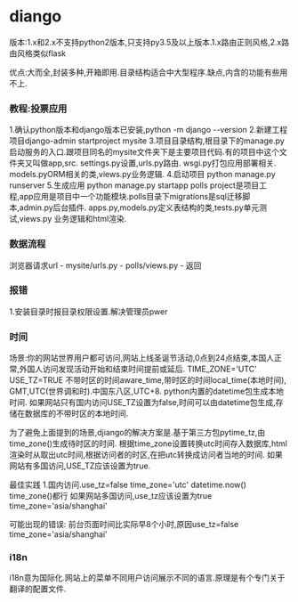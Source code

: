 diango
===
版本:1.x和2.x不支持python2版本,只支持py3.5及以上版本.1.x路由正则风格,2.x路由风格类似flask

优点:大而全,封装多种,开箱即用.目录结构适合中大型程序.缺点,内含的功能有些用不上.

### 教程:投票应用
1.确认python版本和django版本已安装,python -m django --version
2.新建工程项目django-admin startproject mysite
3.项目目录结构,根目录下的manage.py启动服务的入口.跟项目同名的mysite文件夹下是主要项目代码.有的项目中这个文件夹又叫做app,src.    settings.py设置,urls.py路由. wsgi.py打包应用部署相关. models.pyORM相关的类,views.py业务逻辑.
4.启动项目 python manage.py runserver
5.生成应用 python manage.py startapp polls
project是项目工程,app应用是项目中一个功能模块.polls目录下migrations是sql迁移脚本,admin.py后台插件.
apps.py,models.py定义表结构的类,tests.py单元测试,views.py 业务逻辑和html渲染.

### 数据流程
浏览器请求url - mysite/urls.py - polls/views.py - 返回


### 报错
1.安装目录时报目录权限设置.解决管理员pwer


### 时间
场景:你的网站世界用户都可访问,网站上线圣诞节活动,0点到24点结束,本国人正常,外国人访问发现活动开始和结束时间提前或延后.
TIME_ZONE='UTC'
USE_TZ=TRUE
不带时区的时间aware_time,带时区的时间local_time(本地时间),
GMT,UTC(世界调和时).中国东八区,UTC+8.
python内置的datetime包生成本地时间.
如果网站只有国内访问USE_TZ设置为false,时间可以由datetime包生成,存储在数据库的不带时区的本地时间.

为了避免上面提到的场景,djiango的解决方案是.基于第三方包pytime_tz,由time_zone()生成待时区的时间.
根据time_zone设置转换utc时间存入数据库,html渲染时从取出utc时间,根据访问者的时区,在把utc转换成访问者当地的时间.
如果网站有多国访问,USE_TZ应该设置为true.

最佳实践
1.国内访问.use_tz=false time_zone='utc' datetime.now() time_zone()都行
如果网站多国访问,use_tz应该设置为true time_zone='asia/shanghai'

可能出现的错误:
前台页面时间比实际早8个小时,原因use_tz=false  time_zone='asia/shanghai'

### i18n
i18n意为国际化.网站上的菜单不同用户访问展示不同的语言.原理是有个专门关于翻译的配置文件.

